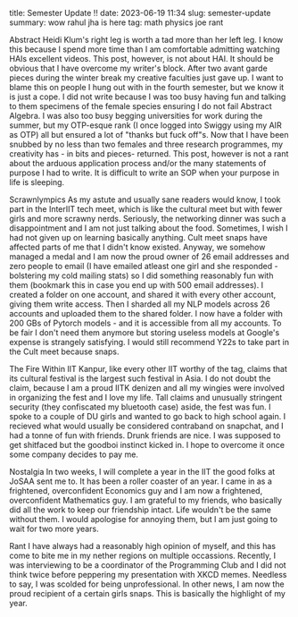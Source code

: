 title: Semester Update !!
date: 2023-06-19  11:34
slug: semester-update
summary: wow rahul jha is here 
tag: math physics joe rant

Abstract
Heidi Klum's right leg is worth a tad more than her left leg. I know this because I spend more time than I am comfortable admitting watching HAIs excellent videos. This post, however, is not about HAI. It should be obvious that I have overcome my writer's block. After two avant garde pieces during the winter break my creative faculties just gave up. I want to blame this on people I hung out with in the fourth semester, but we know it is just a cope. I did not write because I was too busy having fun and talking to them specimens of the female species ensuring I do not fail Abstract Algebra. I was also too busy begging universities for work during the summer, but my OTP-esque rank (I once logged into Swiggy using my AIR as OTP) all but ensured a lot of "thanks but fuck off"s. Now that I have been snubbed by no less than two females and three research programmes, my creativity has - in bits and pieces- returned. This post, however is not a rant about the arduous application process and/or the many statements of purpose I had to write. It is difficult to write an SOP when your purpose in life is sleeping.

Scrawnlympics
As my astute and usually sane readers would know, I took part in the InterIIT tech meet, which is like the cultural meet but with fewer girls and more scrawny nerds. Seriously, the networking dinner was such a disappointment and I am not just talking about the food. Sometimes, I wish I had not given up on learning basically anything. Cult meet snaps have affected parts of me that I didn't know existed. Anyway, we somehow managed a medal and I am now the proud owner of 26 email addresses and zero people to email (I have emailed atleast one girl and she responded - bolstering my cold mailing stats) so I did something reasonably fun with them (bookmark this in case you end up with 500 email addresses). I created a folder on one account, and shared it with every other account, giving them write access. Then I sharded all my NLP models across 26 accounts and uploaded them to the shared folder. I now have a folder with 200 GBs of Pytorch models - and it is accessible from all my accounts. To be fair I don't need them anymore but storing useless models at Google's expense is strangely satisfying. I would still recommend Y22s to take part in the Cult meet because snaps.

The Fire Within
IIT Kanpur, like every other IIT worthy of the tag, claims that its cultural festival is the largest such festival in Asia. I do not doubt the claim, because I am a proud IITK denizen and all my wingies were involved in organizing the fest and I love my life. Tall claims and unusually stringent security (they confiscated my bluetooth case) aside, the fest was fun. I spoke to a couple of DU girls and wanted to go back to high school again. I recieved what would usually be considered contraband on snapchat, and I had a tonne of fun with friends. Drunk friends are nice. I was supposed to get shitfaced but the goodboi instinct kicked in. I hope to overcome it once some company decides to pay me.

Nostalgia
In two weeks, I will complete a year in the IIT the good folks at JoSAA sent me to. It has been a roller coaster of an year. I came in as a frightened, overconfident Economics guy and I am now a frightened, overconfident Mathematics guy. I am grateful to my friends, who basically did all the work to keep our friendship intact. Life wouldn't be the same without them. I would apologise for annoying them, but I am just going to wait for two more years.

Rant
I have always had a reasonably high opinion of myself, and this has come to bite me in my nether regions on multiple occassions. Recently, I was interviewing to be a coordinator of the Programming Club and I did not think twice before peppering my presentation with XKCD memes. Needless to say, I was scolded for being unprofessional. In other news, I am now the proud recipient of a certain girls snaps. This is basically the highlight of my year.